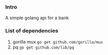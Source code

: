 ### Intro
A simple golang api for a bank

### List of dependencies
1. gorilla mux
`go get github.com/gorilla/mux`
2. pq
`go get github.com/lib/pq` 